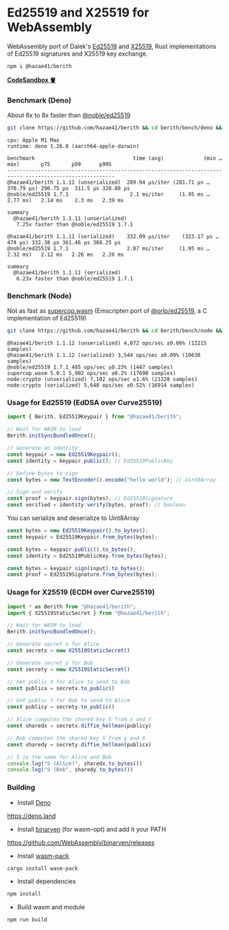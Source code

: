 # Ed25519 and X25519 for WebAssembly

WebAssembly port of Dalek's 
[Ed25519](https://github.com/dalek-cryptography/ed25519-dalek) and [X25519](https://github.com/dalek-cryptography/x25519-dalek), Rust
implementations of Ed25519 signatures and X25519 key exchange.

```bash
npm i @hazae41/berith
```

[**CodeSandbox 🪣**](https://codesandbox.io/p/sandbox/dreamy-grothendieck-lislwn)

### Benchmark (Deno)

About 6x to 8x faster than
[@noble/ed25519](https://github.com/paulmillr/noble-ed25519)

```bash
git clone https://github.com/hazae41/berith && cd berith/bench/deno && npm run bench
```

```
cpu: Apple M1 Max
runtime: deno 1.26.0 (aarch64-apple-darwin)

benchmark                                time (avg)             (min … max)       p75       p99      p995
--------------------------------------------------------------------------- -----------------------------
@hazae41/berith 1.1.11 (unserialized)  289.94 µs/iter (281.71 µs … 370.79 µs) 290.75 µs  311.5 µs 320.08 µs
@noble/ed25519 1.7.1                    2.1 ms/iter     (1.95 ms … 2.77 ms)   2.14 ms    2.3 ms   2.39 ms

summary
  @hazae41/berith 1.1.11 (unserialized)
   7.25x faster than @noble/ed25519 1.7.1

@hazae41/berith 1.1.11 (serialized)    332.09 µs/iter    (323.17 µs … 474 µs) 332.38 µs 361.46 µs 368.25 µs
@noble/ed25519 1.7.1                   2.07 ms/iter     (1.95 ms … 2.32 ms)   2.12 ms   2.26 ms   2.26 ms

summary
  @hazae41/berith 1.1.11 (serialized)
   6.23x faster than @noble/ed25519 1.7.1
```

### Benchmark (Node)

Not as fast as [supercop.wasm](https://github.com/nazar-pc/supercop.wasm)
(Emscripten port of [@orlp/ed25519](https://github.com/orlp/ed25519), a C
implementation of Ed25519)

```bash
git clone https://github.com/hazae41/berith && cd berith/bench/node && npm i && npm run bench
```

```
@hazae41/berith 1.1.12 (unserialized) 4,072 ops/sec ±0.06% (12215 samples)
@hazae41/berith 1.1.12 (serialized) 3,544 ops/sec ±0.09% (10638 samples)
@noble/ed25519 1.7.1 485 ops/sec ±0.23% (1447 samples)
supercop.wasm 5.0.1 5,902 ops/sec ±0.2% (17698 samples)
node:crypto (unserialized) 7,102 ops/sec ±1.6% (21228 samples)
node:crypto (serialized) 5,648 ops/sec ±0.52% (16914 samples)
```

### Usage for Ed25519 (EdDSA over Curve25519)

```typescript
import { Berith, Ed25519Keypair } from "@hazae41/berith";

// Wait for WASM to load
Berith.initSyncBundledOnce();

// Generate an identity
const keypair = new Ed25519Keypair();
const identity = keypair.public(); // Ed25519PublicKey

// Define bytes to sign
const bytes = new TextEncoder().encode("hello world"); // Uint8Array

// Sign and verify
const proof = keypair.sign(bytes); // Ed25519Signature
const verified = identity.verify(bytes, proof); // boolean
```

You can serialize and deserialize to Uint8Array

```typescript
const bytes = new Ed25519Keypair().to_bytes();
const keypair = Ed25519Keypair.from_bytes(bytes);
```

```typescript
const bytes = keypair.public().to_bytes();
const identity = Ed25519PublicKey.from_bytes(bytes);
```

```typescript
const bytes = keypair.sign(input).to_bytes();
const proof = Ed25519Signature.from_bytes(bytes);
```

### Usage for X25519 (ECDH over Curve25519)

```typescript
import * as Berith from "@hazae41/berith";
import { X25519StaticSecret } from "@hazae41/berith";

// Wait for WASM to load
Berith.initSyncBundledOnce();

// Generate secret x for Alice
const secretx = new X25519StaticSecret()

// Generate secret y for Bob
const secrety = new X25519StaticSecret()

// Get public X for Alice to send to Bob
const publicx = secretx.to_public()

// Get public Y for Bob to send to Alice
const publicy = secrety.to_public()

// Alice computes the shared key S from x and Y
const sharedx = secretx.diffie_hellman(publicy)

// Bob computes the shared key S from y and X
const sharedy = secrety.diffie_hellman(publicx)

// S is the same for Alice and Bob
console.log("S (Alice)", sharedx.to_bytes())
console.log("S (Bob", sharedy.to_bytes())
```

### Building

- Install [Deno](https://github.com/denoland/deno)

https://deno.land

- Install [binaryen](https://github.com/WebAssembly/binaryen) (for wasm-opt) and
  add it your PATH

https://github.com/WebAssembly/binaryen/releases

- Install [wasm-pack](https://github.com/rustwasm/wasm-pack)

```bash
cargo install wasm-pack
```

- Install dependencies

```bash
npm install
```

- Build wasm and module

```bash
npm run build
```
